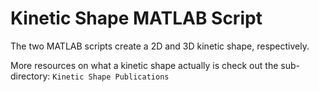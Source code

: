 # Kinetic Shape MATLAB Script

The two MATLAB scripts create a 2D and 3D kinetic shape, respectively.

More resources on what a kinetic shape actually is check out the sub-directory: `Kinetic Shape Publications`

